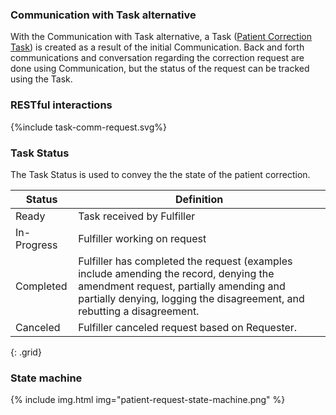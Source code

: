 ### Communication with Task alternative

With the Communication with Task alternative, a Task ([Patient Correction Task](StructureDefinition-patient-correction-task.html)) is created as a result of the initial Communication. Back and forth communications and conversation regarding the correction request are done using Communication, but the status of the request can be tracked using the Task.

### RESTful interactions

<div>
{%include task-comm-request.svg%}
</div>

### Task Status

The Task Status is used to convey the the state of the patient correction.

Status | Definition |
---|---
Ready | Task received by Fulfiller
In-Progress | Fulfiller working on request
Completed | Fulfiller has completed the request (examples include amending the record, denying the amendment request, partially amending and partially denying, logging the disagreement, and rebutting a disagreement.
Canceled | Fulfiller canceled request based on Requester.
{: .grid}

### State machine

{% include img.html img="patient-request-state-machine.png" %}
